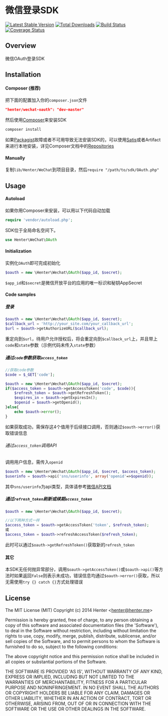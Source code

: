 # 微信登录SDK

[![Latest Stable Version](https://poser.pugx.org/henter/wechat-sdk/v/stable.png)](https://packagist.org/packages/henter/wechat-oauth) [![Total Downloads](https://poser.pugx.org/henter/wechat-oauth/downloads.png)](https://packagist.org/packages/henter/wechat-sdk) [![Build Status](https://travis-ci.org/henter/WeChat-OAuth.png?branch=master)](https://travis-ci.org/henter/Wechat-SDK.php) [![Coverage Status](https://coveralls.io/repos/henter/Wechat-OAuth/badge.png?branch=master)](https://coveralls.io/r/henter/Wechat-SDK.php?branch=master)

## Overview
微信OAuth登录SDK

## Installation
#### Composer (推荐)
把下面的配置加入你的`composer.json`文件
```json
"henter/wechat-oauth": "dev-master"
```
然后使用[Composer](https://getcomposer.org/)来安装SDK
```bash
composer install
```
如果[Packagist](https://packagist.org)故障或者不可用导致无法安装SDK的，可以使用[Satis](https://github.com/composer/satis "Satis - Package Repository Generator")或者Artifact来进行本地安装，详见Composer文档中的[Repositories](https://getcomposer.org/doc/05-repositories.md#hosting-your-own)

#### Manually
复制`lib/Henter/WeChat`到项目目录，然后`require "/path/to/sdk/OAuth.php"`

## Usage
#### Autoload
如果你用Composer来安装，可以用以下代码自动加载
```php
require 'vendor/autoload.php';
```
SDK位于全局命名空间下。
```php
use Henter\WeChat\OAuth
```

#### Initialization
实例化`OAuth`即可完成初始化
```php
$oauth = new \Henter\Wechat\OAuth($app_id, $secret);
```
`$app_id`和`$secret`是微信开放平台的应用的唯一标识和秘钥AppSecret

#### Code samples
##### 登录
```php
$oauth = new \Henter\Wechat\OAuth($app_id, $secret);
$callback_url = 'http://your_site.com/your_callback_url';
$url = $oauth->getAuthorizeURL($callback_url);
```
重定向到`$url`，待用户允许授权后，将会重定向到`$callback_url`上，并且带上`code`和`state`参数（示例代码未传入`state`参数）

##### 通过`code`参数获取`access_token`
```php
//获取code参数
$code = $_GET['code'];

$oauth = new \Henter\Wechat\OAuth($app_id, $secret);
if($access_token = $oauth->getAccessToken('code', $code)){
	$refresh_token = $oauth->getRefreshToken();
	$expires_in = $oauth->getExpiresIn();
	$openid = $oauth->getOpenid();
}else{
	echo $oauth->error();
}

```
如果获取成功，需保存这4个值用于后续接口调用，否则通过`$oauth->error()`获取错误信息


###### 通过`access_token`调用API

调用用户信息，需传入`openid`
```php
$oauth = new \Henter\Wechat\OAuth($app_id, $secret, $access_token);
$userinfo = $oauth->api('sns/userinfo', array('openid'=>$openid));

```
其中`sns/userinfo`为api类型，具体请参考[微信API文档](https://open.weixin.qq.com/cgi-bin/frame?t=resource/res_main_tmpl&verify=1&lang=zh_CN&target=res/web_wx_powered_interface)


##### 通过`refresh_token`刷新或续期`access_token`
```php
$oauth = new \Henter\Wechat\OAuth($app_id, $secret);

//以下两种方式一样
$access_token = $oauth->getAccessToken('token', $refresh_token);
或
$access_token = $oauth->refreshAccessToken($refresh_token);
```
此时可以通过`$oauth->getRefreshToken()`获取新的`refresh_token`

#### 其它
本SDK无任何抛异常部分，调用`$oauth->getAccessToken()`或`$oauth->api()`等方法时如果返回`false`则表示未成功，错误信息均通过`$oauth->error()`获取，所以无需使用`try {} catch {}`方式处理错误


## License
The MIT License (MIT)
Copyright (c) 2014 Henter &lt;henter@henter.me&gt;

Permission is hereby granted, free of charge, to any person obtaining
a copy of this software and associated documentation files (the
'Software'), to deal in the Software without restriction, including
without limitation the rights to use, copy, modify, merge, publish,
distribute, sublicense, and/or sell copies of the Software, and to
permit persons to whom the Software is furnished to do so, subject to
the following conditions:

The above copyright notice and this permission notice shall be
included in all copies or substantial portions of the Software.

THE SOFTWARE IS PROVIDED 'AS IS', WITHOUT WARRANTY OF ANY KIND,
EXPRESS OR IMPLIED, INCLUDING BUT NOT LIMITED TO THE WARRANTIES OF
MERCHANTABILITY, FITNESS FOR A PARTICULAR PURPOSE AND NONINFRINGEMENT.
IN NO EVENT SHALL THE AUTHORS OR COPYRIGHT HOLDERS BE LIABLE FOR ANY
CLAIM, DAMAGES OR OTHER LIABILITY, WHETHER IN AN ACTION OF CONTRACT,
TORT OR OTHERWISE, ARISING FROM, OUT OF OR IN CONNECTION WITH THE
SOFTWARE OR THE USE OR OTHER DEALINGS IN THE SOFTWARE.